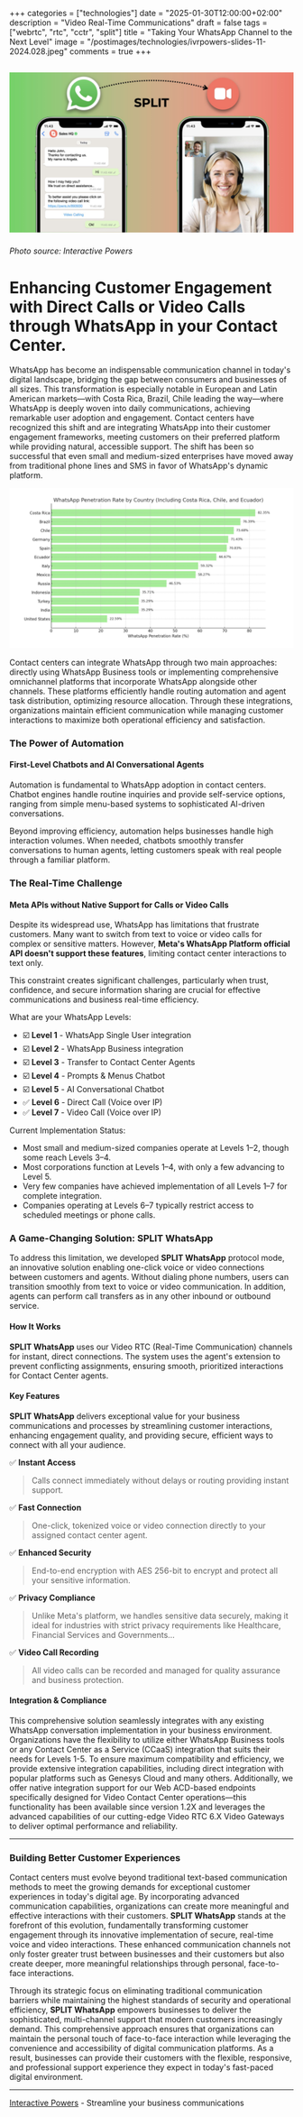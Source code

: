 +++
categories = ["technologies"]
date = "2025-01-30T12:00:00+02:00"
description = "Video Real-Time Communications"
draft = false
tags = ["webrtc", "rtc", "cctr", "split"]
title = "Taking Your WhatsApp Channel to the Next Level"
image = "/postimages/technologies/ivrpowers-slides-11-2024.028.jpeg"
comments = true
+++

![SPLIT WhatsApp](/postimages/technologies/ivrpowers-slides-11-2024.028.jpeg)
-------
###### Photo source: Interactive Powers

# **Enhancing Customer Engagement with Direct Calls or Video Calls through WhatsApp in your Contact Center.**

WhatsApp has become an indispensable communication channel in today's digital landscape, bridging the gap between consumers and businesses of all sizes. This transformation is especially notable in European and Latin American markets—with Costa Rica, Brazil, Chile leading the way—where WhatsApp is deeply woven into daily communications, achieving remarkable user adoption and engagement. Contact centers have recognized this shift and are integrating WhatsApp into their customer engagement frameworks, meeting customers on their preferred platform while providing natural, accessible support. The shift has been so successful that even small and medium-sized enterprises have moved away from traditional phone lines and SMS in favor of WhatsApp's dynamic platform.

![WhatsApp penetration rate by country](/postimages/technologies/ivrpowers-slides-01-2025.004.jpeg)

Contact centers can integrate WhatsApp through two main approaches: directly using WhatsApp Business tools or implementing comprehensive omnichannel platforms that incorporate WhatsApp alongside other channels. These platforms efficiently handle routing automation and agent task distribution, optimizing resource allocation. Through these integrations, organizations maintain efficient communication while managing customer interactions to maximize both operational efficiency and satisfaction.

### The Power of Automation
#### First-Level Chatbots and AI Conversational Agents

Automation is fundamental to WhatsApp adoption in contact centers. Chatbot engines handle routine inquiries and provide self-service options, ranging from simple menu-based systems to sophisticated AI-driven conversations.

Beyond improving efficiency, automation helps businesses handle high interaction volumes. When needed, chatbots smoothly transfer conversations to human agents, letting customers speak with real people through a familiar platform.
### The Real-Time Challenge
#### Meta APIs without Native Support for Calls or Video Calls

Despite its widespread use, WhatsApp has limitations that frustrate customers. Many want to switch from text to voice or video calls for complex or sensitive matters. However, **Meta's WhatsApp Platform official API doesn't support these features**, limiting contact center interactions to text only.

This constraint creates significant challenges, particularly when trust, confidence, and secure information sharing are crucial for effective communications and business real-time efficiency.

What are your WhatsApp Levels:

* ☑️ **Level 1** - WhatsApp Single User integration
* ☑️ **Level 2** - WhatsApp Business integration
* ☑️ **Level 3** - Transfer to Contact Center Agents
* ☑️ **Level 4** - Prompts & Menus Chatbot
* ☑️ **Level 5** - AI Conversational Chatbot
* ✅ **Level 6** - Direct Call (Voice over IP)
* ✅ **Level 7** - Video Call (Voice over IP)

 Current Implementation Status:

- Most small and medium-sized companies operate at Levels 1–2, though some reach Levels 3–4.
- Most corporations function at Levels 1–4, with only a few advancing to Level 5.
- Very few companies have achieved implementation of all Levels 1–7 for complete integration.
- Companies operating at Levels 6–7 typically restrict access to scheduled meetings or phone calls.

### **A Game-Changing Solution: SPLIT WhatsApp**

To address this limitation, we developed **SPLIT WhatsApp** protocol mode, an innovative solution enabling one-click voice or video connections between customers and agents. Without dialing phone numbers, users can transition smoothly from text to voice or video communication. In addition, agents can perform call transfers as in any other inbound or outbound service.

#### **How It Works**

**SPLIT WhatsApp** uses our Video RTC (Real-Time Communication) channels for instant, direct connections. The system uses the agent's extension to prevent conflicting assignments, ensuring smooth, prioritized interactions for Contact Center agents.

#### **Key Features**

**SPLIT WhatsApp** delivers exceptional value for your business communications and processes by streamlining customer interactions, enhancing engagement quality, and providing secure, efficient ways to connect with all your audience. 


✅  **Instant Access** 

> Calls connect immediately without delays or routing providing instant support.

✅  **Fast Connection**

> One-click, tokenized voice or video connection directly to your assigned contact center agent.

✅  **Enhanced Security**

> End-to-end encryption with AES 256-bit to encrypt and protect all your sensitive information.

✅  **Privacy Compliance**

> Unlike Meta's platform, we handles sensitive data securely, making it ideal for industries with strict privacy requirements like Healthcare, Financial Services and Governments…

✅  **Video Call Recording**

> All video calls can be recorded and managed for quality assurance and business protection.

#### **Integration & Compliance**

This comprehensive solution seamlessly integrates with any existing WhatsApp conversation implementation in your business environment. Organizations have the flexibility to utilize either WhatsApp Business tools or any Contact Center as a Service (CCaaS) integration that suits their needs for Levels 1-5. To ensure maximum compatibility and efficiency, we provide extensive integration capabilities, including direct integration with popular platforms such as Genesys Cloud and many others. Additionally, we offer native integration support for our Web ACD-based endpoints specifically designed for Video Contact Center operations—this functionality has been available since version 1.2X and leverages the advanced capabilities of our cutting-edge Video RTC 6.X Video Gateways to deliver optimal performance and reliability.

---

### **Building Better Customer Experiences**

Contact centers must evolve beyond traditional text-based communication methods to meet the growing demands for exceptional customer experiences in today's digital age. By incorporating advanced communication capabilities, organizations can create more meaningful and effective interactions with their customers. **SPLIT WhatsApp** stands at the forefront of this evolution, fundamentally transforming customer engagement through its innovative implementation of secure, real-time voice and video interactions. These enhanced communication channels not only foster greater trust between businesses and their customers but also create deeper, more meaningful relationships through personal, face-to-face interactions.

Through its strategic focus on eliminating traditional communication barriers while maintaining the highest standards of security and operational efficiency, **SPLIT WhatsApp** empowers businesses to deliver the sophisticated, multi-channel support that modern customers increasingly demand. This comprehensive approach ensures that organizations can maintain the personal touch of face-to-face interaction while leveraging the convenience and accessibility of digital communication platforms. As a result, businesses can provide their customers with the flexible, responsive, and professional support experience they expect in today's fast-paced digital environment.

---
[Interactive Powers](http://www.ivrpowers.com/) - Streamline your business communications
